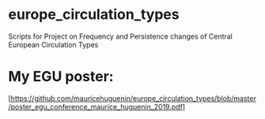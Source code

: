# europe_circulation_types
Scripts for Project on Frequency and Persistence changes of Central European Circulation Types

# My EGU poster:
[https://github.com/mauricehuguenin/europe_circulation_types/blob/master/poster_egu_conference_maurice_huguenin_2019.pdf]
